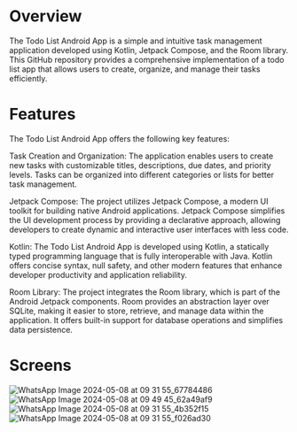 # Overview

The Todo List Android App is a simple and intuitive task management application developed using Kotlin, Jetpack Compose, and the Room library. This GitHub repository provides a comprehensive implementation of a todo list app that allows users to create, organize, and manage their tasks efficiently.

# Features

The Todo List Android App offers the following key features:

  Task Creation and Organization: The application enables users to create new tasks with customizable titles, descriptions, due dates, and priority levels. Tasks can be organized into different categories or lists for better task management.
  
  Jetpack Compose: The project utilizes Jetpack Compose, a modern UI toolkit for building native Android applications. Jetpack Compose simplifies the UI development process by providing a declarative approach, allowing developers to create dynamic and interactive user interfaces with less code.
  
  Kotlin: The Todo List Android App is developed using Kotlin, a statically typed programming language that is fully interoperable with Java. Kotlin offers concise syntax, null safety, and other modern features that enhance developer productivity and application reliability.
  
  Room Library: The project integrates the Room library, which is part of the Android Jetpack components. Room provides an abstraction layer over SQLite, making it easier to store, retrieve, and manage data within the application. It offers built-in support for database operations and simplifies data persistence.

# Screens

![WhatsApp Image 2024-05-08 at 09 31 55_67784486](https://github.com/abdallahyasser1277/ToDoApp/assets/87530618/ee2be362-95df-4eee-b467-821b513e369c)
![WhatsApp Image 2024-05-08 at 09 49 45_62a49af9](https://github.com/abdallahyasser1277/ToDoApp/assets/87530618/00258251-f93f-4cce-8404-5287de2c3fcc)
![WhatsApp Image 2024-05-08 at 09 31 55_4b352f15](https://github.com/abdallahyasser1277/ToDoApp/assets/87530618/9ba7f925-80c2-445c-9c58-1cdd3bf3d941)
![WhatsApp Image 2024-05-08 at 09 31 55_f026ad30](https://github.com/abdallahyasser1277/ToDoApp/assets/87530618/4d786a41-6fdb-4f4f-acd6-ac0e99938880)
